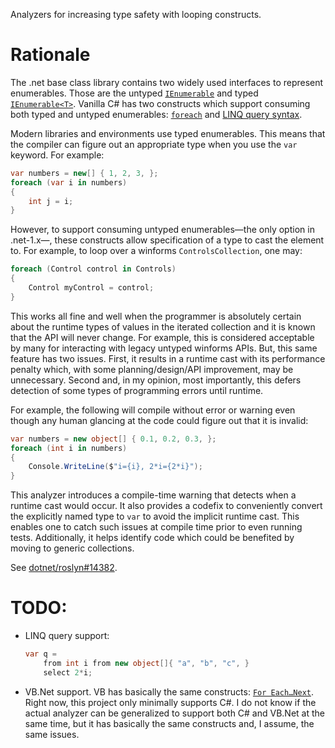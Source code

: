 ﻿Analyzers for increasing type safety with looping constructs.

# Rationale

The .net base class library contains two widely used interfaces to represent
enumerables. Those are the untyped
[`IEnumerable`](https://docs.microsoft.com/en-us/dotnet/api/system.collections.ienumerable)
and typed
[`IEnumerable<T>`](https://docs.microsoft.com/en-us/dotnet/api/system.collections.generic.ienumerable-1).
Vanilla C# has two constructs which support consuming both typed and untyped
enumerables:
[`foreach`](https://docs.microsoft.com/en-us/dotnet/csharp/language-reference/keywords/foreach-in)
and
[LINQ query syntax](https://docs.microsoft.com/en-us/dotnet/csharp/programming-guide/concepts/linq/introduction-to-linq-queries).

Modern libraries and environments use typed enumerables. This
means that the compiler can figure out an appropriate type when you use
the `var` keyword. For example:

```csharp
var numbers = new[] { 1, 2, 3, };
foreach (var i in numbers)
{
    int j = i;
}
```

However, to support consuming untyped enumerables—the only option in .net-1.x—, these
constructs allow specification of a type to cast the element to. For
example, to loop over a winforms `ControlsCollection`, one may:

```csharp
foreach (Control control in Controls)
{
    Control myControl = control;
}
```

This works all fine and well when the programmer is absolutely certain about
the runtime types of values in the iterated collection and it is known that
the API will never change. For example, this is considered acceptable by many
for interacting with legacy untyped winforms APIs. But, this same feature has two issues.
First, it results in a runtime cast with its performance penalty which, with
some planning/design/API improvement, may be unnecessary. Second and, in my opinion,
most importantly, this defers detection of some types of programming errors until
runtime.

For example, the following will compile without error or warning even though any
human glancing at the code could figure out that it is invalid:

```csharp
var numbers = new object[] { 0.1, 0.2, 0.3, };
foreach (int i in numbers)
{
	Console.WriteLine($"i={i}, 2*i={2*i}");
}
```

This analyzer introduces a compile-time warning that detects when a runtime cast would
occur. It also provides a codefix to conveniently convert the explicitly named type to
`var` to avoid the implicit runtime cast. This enables one to catch such issues at
compile time prior to even running tests. Additionally, it helps identify code
which could be benefited by moving to generic collections.

See [dotnet/roslyn#14382](https://github.com/dotnet/roslyn/issues/14382).

# TODO:

* LINQ query support:
  ```csharp
  var q =
      from int i from new object[]{ "a", "b", "c", }
	  select 2*i;
  ```
* VB.Net support. VB has basically the same constructs: [`For Each…Next`](https://docs.microsoft.com/en-us/dotnet/visual-basic/language-reference/statements/for-each-next-statement). Right now,
  this project only minimally supports C#. I do not know if the
  actual analyzer can be generalized to support both C# and VB.Net
  at the same time, but it has basically the same constructs and,
  I assume, the same issues.

